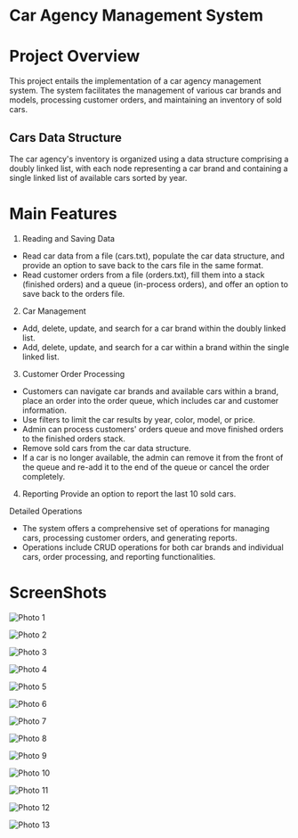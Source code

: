 # Car Agency Management System

# Project Overview
This project entails the implementation of a car agency management system.
The system facilitates the management of various car brands and models, processing customer orders, and maintaining an inventory of sold cars.

## Cars Data Structure
The car agency's inventory is organized using a data structure comprising a doubly linked list,
with each node representing a car brand and containing a single linked list of available cars sorted by year.

# Main Features
1. Reading and Saving Data
- Read car data from a file (cars.txt), populate the car data structure, and provide an option to save back to the cars file in the same format.
- Read customer orders from a file (orders.txt), fill them into a stack (finished orders) and a queue (in-process orders), and offer an option to save back to the orders file.

2. Car Management
- Add, delete, update, and search for a car brand within the doubly linked list.
- Add, delete, update, and search for a car within a brand within the single linked list.

3. Customer Order Processing
- Customers can navigate car brands and available cars within a brand, place an order into the order queue, which includes car and customer information.
- Use filters to limit the car results by year, color, model, or price.
- Admin can process customers' orders queue and move finished orders to the finished orders stack.
- Remove sold cars from the car data structure.
- If a car is no longer available, the admin can remove it from the front of the queue and re-add it to the end of the queue or cancel the order completely.

4. Reporting
Provide an option to report the last 10 sold cars.


Detailed Operations
- The system offers a comprehensive set of operations for managing cars, processing customer orders, and generating reports.
- Operations include CRUD operations for both car brands and individual cars, order processing, and reporting functionalities.


# ScreenShots

![Photo 1 ](https://github.com/Anan-Elayan/Car-Agency-System/assets/99610614/14a20653-875d-44b9-8814-7a9676606d4b)

![Photo 2](https://github.com/Anan-Elayan/Car-Agency-System/assets/99610614/889c67ad-f1d5-494f-9e57-95d24ae13a25)

![Photo 3](https://github.com/Anan-Elayan/Car-Agency-System/assets/99610614/5bc0a8d5-2e09-4cee-be16-5c48ed1389d6)

![Photo 4](https://github.com/Anan-Elayan/Car-Agency-System/assets/99610614/b9c3f2b0-d462-4cc2-9545-c3cf62a46875)

![Photo 5](https://github.com/Anan-Elayan/Car-Agency-System/assets/99610614/387a9710-a55d-4c30-bc43-55d8a8b8b6f6)

![Photo 6](https://github.com/Anan-Elayan/Car-Agency-System/assets/99610614/aee00e91-00aa-49bf-aaaa-ae71d7bb46ad)

![Photo 7](https://github.com/Anan-Elayan/Car-Agency-System/assets/99610614/331c9066-d0d0-40c5-9bc6-614194521c3e)

![Photo 8](https://github.com/Anan-Elayan/Car-Agency-System/assets/99610614/ebaf20a6-c249-4be1-9832-e3050106aab7)

![Photo 9](https://github.com/Anan-Elayan/Car-Agency-System/assets/99610614/795a40b6-60c7-47c2-8772-637be33c0e66)

![Photo 10](https://github.com/Anan-Elayan/Car-Agency-System/assets/99610614/557365c3-aa87-4408-b10c-96abcdc98767)

![Photo 11](https://github.com/Anan-Elayan/Car-Agency-System/assets/99610614/c1c845da-e03b-4b97-97ce-96902ef065b7)

![Photo 12](https://github.com/Anan-Elayan/Car-Agency-System/assets/99610614/1178a66e-10eb-485c-82ae-0da3516f7224)

![Photo 13](https://github.com/Anan-Elayan/Car-Agency-System/assets/99610614/e2bca9e1-6fd8-4473-9240-68d79f8c6ef6)


